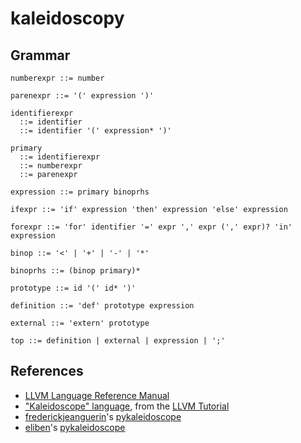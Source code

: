 # kaleidoscopy

## Grammar
```
numberexpr ::= number

parenexpr ::= '(' expression ')'

identifierexpr
  ::= identifier
  ::= identifier '(' expression* ')'

primary
  ::= identifierexpr
  ::= numberexpr
  ::= parenexpr

expression ::= primary binoprhs

ifexpr ::= 'if' expression 'then' expression 'else' expression

forexpr ::= 'for' identifier '=' expr ',' expr (',' expr)? 'in' expression

binop ::= '<' | '+' | '-' | '*'

binoprhs ::= (binop primary)*

prototype ::= id '(' id* ')'

definition ::= 'def' prototype expression

external ::= 'extern' prototype

top ::= definition | external | expression | ';'
```

<!-- FIXME replace `id` by `identifier` here and in the code -->

## References
- [LLVM Language Reference Manual](http://llvm.org/docs/LangRef.html)
- ["Kaleidoscope" language](http://llvm.org/docs/tutorial/MyFirstLanguageFrontend/LangImpl01.html), from the [LLVM Tutorial](http://llvm.org/docs/tutorial/MyFirstLanguageFrontend/index.html)
- [frederickjeanguerin](https://github.com/frederickjeanguerin)'s [pykaleidoscope](https://github.com/frederickjeanguerin/pykaleidoscope)
- [eliben](https://github.com/eliben)'s [pykaleidoscope](https://github.com/eliben/pykaleidoscope)